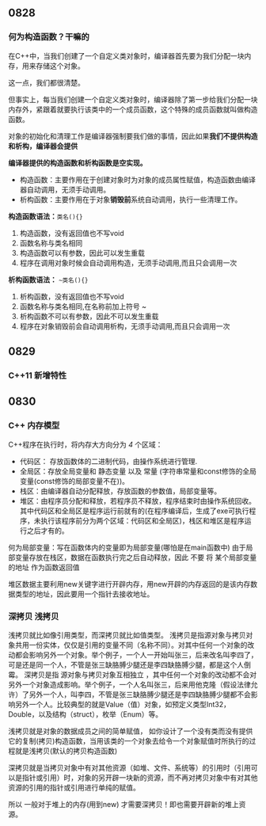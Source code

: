 ## 0828
### 何为构造函数？干嘛的

在C++中，当我们创建了一个自定义类对象时，编译器首先要为我们分配一块内存，用来存储这个对象。

这一点，我们都很清楚。

但事实上，每当我们创建一个自定义类对象时，编译器除了第一步给我们分配一块内存外，紧跟着就要执行该类中的一个成员函数，这个特殊的成员函数就叫做构造函数。

对象的初始化和清理工作是编译器强制要我们做的事情，因此如果**我们不提供构造和析构，编译器会提供**

**编译器提供的构造函数和析构函数是空实现。**

- 构造函数：主要作用在于创建对象时为对象的成员属性赋值，构造函数由编译器自动调用，无须手动调用。
- 析构函数：主要作用在于对象**销毁前**系统自动调用，执行一些清理工作。

**构造函数语法：**`类名(){}`

1. 构造函数，没有返回值也不写void
2. 函数名称与类名相同
3. 构造函数可以有参数，因此可以发生重载
4. 程序在调用对象时候会自动调用构造，无须手动调用,而且只会调用一次

**析构函数语法：** `~类名(){}`

1. 析构函数，没有返回值也不写void
2. 函数名称与类名相同,在名称前加上符号 ~
3. 析构函数不可以有参数，因此不可以发生重载
4. 程序在对象销毁前会自动调用析构，无须手动调用,而且只会调用一次
## 0829
### C++11 新增特性


## 0830
### C++ 内存模型

C++程序在执行时，将内存大方向分为 *4* 个区域：
+ 代码区： 存放函数体的二进制代码，由操作系统进行管理.
+ 全局区：存放全局变量和 静态变量 以及 常量 (字符串常量和const修饰的全局变量(const修饰的局部变量不在))。
+ 栈区：由编译器自动分配释放，存放函数的参数值，局部变量等。
+ 堆区：由程序员分配和释放，若程序员不释放，程序结束时由操作系统回收。
其中代码区和全局区是程序运行前就有的(在程序编译后，生成了exe可执行程序，未执行该程序前分为两个区域：代码区和全局区)，栈区和堆区是程序运行之后才有的。

何为局部变量：写在函数体内的变量即为局部变量(哪怕是在main函数中)
由于局部变量存放在栈区，数据在函数执行完之后自动释放，因此 不要 将 某个局部变量的地址 作为函数返回值

堆区数据主要利用new关键字进行开辟内存，用new开辟的内存返回的是该内存数据类型的地址，因此要用一个指针去接收地址。

### 深拷贝 浅拷贝

浅拷贝就比如像引用类型，而深拷贝就比如值类型。
浅拷贝是指源对象与拷贝对象共用一份实体，仅仅是引用的变量不同（名称不同）。对其中任何一个对象的改动都会影响另外一个对象。举个例子，一个人一开始叫张三，后来改名叫李四了，可是还是同一个人，不管是张三缺胳膊少腿还是李四缺胳膊少腿，都是这个人倒霉。
深拷贝是指 源对象与拷贝对象互相独立 ，其中任何一个对象的改动都不会对另外一个对象造成影响。举个例子，一个人名叫张三，后来用他克隆（假设法律允许）了另外一个人，叫李四，不管是张三缺胳膊少腿还是李四缺胳膊少腿都不会影响另外一个人。比较典型的就是Value（值）对象，如预定义类型Int32，Double，以及结构（struct），枚举（Enum）等。

浅拷贝就是对象的数据成员之间的简单赋值， 如你设计了一个没有类而没有提供它的复制(拷贝)构造函数，当用该类的一个对象去给令一个对象赋值时所执行的过程就是浅拷贝(默认的拷贝构造函数)

深拷贝就是当拷贝对象中有对其他资源（如堆、文件、系统等）的引用时（引用可以是指针或引用）时，对象的另开辟一块新的资源，而不再对拷贝对象中有对其他资源的引用的指针或引用进行单纯的赋值。

所以 一般对于堆上的内存(用到new) 才需要深拷贝！即也需要开辟新的堆上资源。